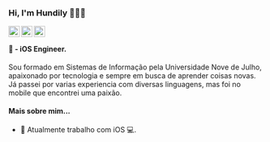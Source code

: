 ### Hi, I'm Hundily 👨🏻‍💻


<a href="https://www.linkedin.com/in/hundily/">
  <img align="left" alt="Hundily's Linkdein" width="22px" src="https://cdn.jsdelivr.net/npm/simple-icons@v3/icons/linkedin.svg" />
</a>
<a href="https://github.com/hundily">
  <img align="left" alt="Hundily's Github" width="22px" src="https://cdn.jsdelivr.net/npm/simple-icons@v3/icons/github.svg" />
</a>
<a href="https://www.instagram.com/Hundily">
  <img align="left" alt="Hundily's Instagram" width="22px" src="https://cdn.jsdelivr.net/npm/simple-icons@v3/icons/instagram.svg" />
</a>

<br />

####  - iOS Engineer.

Sou formado em Sistemas de Informação pela Universidade Nove de Julho, apaixonado por tecnologia e sempre em busca de aprender coisas novas. Já passei por varias experiencia com diversas linguagens, mas foi no mobile que encontrei uma paixão.

#### Mais sobre mim...

- 🌱 Atualmente trabalho com iOS 💻.
